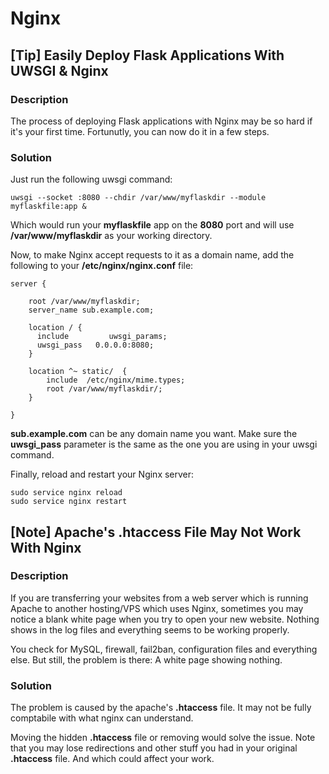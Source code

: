 # Nginx

## [Tip] Easily Deploy Flask Applications With UWSGI & Nginx

### Description

The process of deploying Flask applications with Nginx may be so hard if it's your first time. Fortunutly, you can now do it in a few steps.

### Solution

Just run the following uwsgi command:

    uwsgi --socket :8080 --chdir /var/www/myflaskdir --module myflaskfile:app &

Which would run your **myflaskfile** app on the **8080** port and will use **/var/www/myflaskdir** as your working directory. 

Now, to make Nginx accept requests to it as a domain name, add the following to your **/etc/nginx/nginx.conf** file:

	server {

	    root /var/www/myflaskdir;
	    server_name sub.example.com;

	    location / {
		  include         uwsgi_params;
		  uwsgi_pass   0.0.0.0:8080;
	    }

		location ^~ static/  {
		    include  /etc/nginx/mime.types;
		    root /var/www/myflaskdir/;
		}

	}
	
**sub.example.com** can be any domain name you want. Make sure the **uwsgi_pass** parameter is the same as the one you are using in your uwsgi command.

Finally, reload and restart your Nginx server:

    sudo service nginx reload
    sudo service nginx restart

## [Note] Apache's .htaccess File May Not Work With Nginx

### Description

If you are transferring your websites from a web server which is running Apache to another hosting/VPS which uses Nginx, sometimes you may notice a blank white page when you try to open your new website. Nothing shows in the log files and everything seems to be working properly.

You check for MySQL, firewall, fail2ban, configuration files and everything else. But still, the problem is there: A white page showing nothing.

### Solution

The problem is caused by the apache's **.htaccess** file. It may not be fully comptabile with what nginx can understand.

Moving the hidden **.htaccess** file or removing would solve the issue. Note that you may lose redirections and other stuff you had in your original **.htaccess** file. And which could affect your work.
